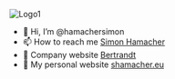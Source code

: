 ![Logo1](https://shamacher.eu/images/Logo1.png)
- 👋 Hi, I’m @hamachersimon
- 📫 How to reach me [Simon Hamacher](mailto:Simon.Hamacher@bertrandt.com?subject=[GitHub])
- :link: Company website [Bertrandt](https://www.bertrandt.com/en/)
- :link: My personal website [shamacher.eu](https://www.shamacher.eu) 

